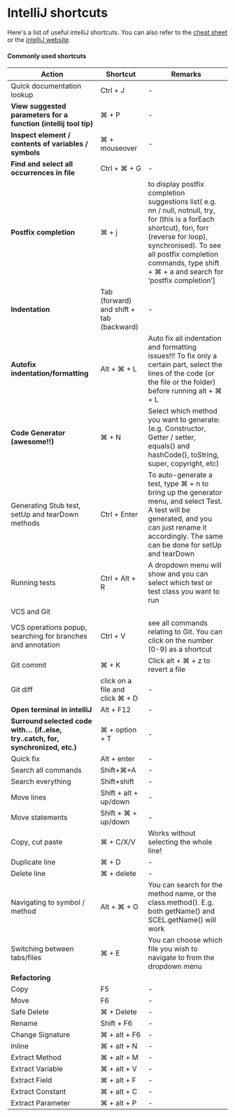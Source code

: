 # IntelliJ shortcuts

Here's a list of useful intelliJ shortcuts. You can also refer to the [cheat sheet](https://resources.jetbrains.com/assets/products/intellij-idea/IntelliJIDEA_ReferenceCard_mac.pdf) or the [intelliJ website](https://www.jetbrains.com/help/idea/2016.2/keyboard-shortcuts-by-category.html).

#### Commonly used shortcuts

|Action|Shortcut|Remarks|
|------|--------|-------|
|Quick documentation lookup|Ctrl + J|-|
| **View suggested parameters for a function (intellij tool tip)** | ⌘ + P|-|
|**Inspect element / contents of variables / symbols** |⌘ + mouseover|-|
|**Find and select all occurrences in file**|Ctrl + ⌘ + G|-|
|**Postfix completion**|⌘ + j | to display postfix completion suggestions list( e.g. nn / null, notnull, try, for (this is a forEach shortcut), fori, forr (reverse for loop), synchronised). To see all postfix completion commands, type shift + ⌘ + a and search for ‘postfix completion’]|
|**Indentation**|Tab (forward) and shift + tab (backward)|-|
|**Autofix indentation/formatting**|Alt + ⌘ + L |Auto fix all indentation and formatting issues!!! To fix only a certain part, select the lines of the code (or the file or the folder) before running alt + ⌘ + L|
|**Code Generator (awesome!!)** | ⌘ + N|  Select which method you want to generate: (e.g. Constructor, Getter / setter, equals() and hashCode(), toString, super, copyright, etc)
| Generating Stub test, setUp and tearDown methods | Ctrl + Enter | To auto-generate a test, type ⌘ + n to bring up the generator menu, and select Test. A test will be generated, and you can just rename it accordingly. The same can be done for setUp and tearDown|
| Running tests | Ctrl + Alt + R | A dropdown menu will show and you can select which test or test class you want to run |
|VCS and Git|
|VCS operations popup, searching for branches and annotation| Ctrl + V | see all commands relating to Git. You can click on the number (0-9) as a shortcut
| Git commit | ⌘ + K | Click alt + ⌘ + z to revert a file |
| Git diff | click on a file and click ⌘ + D | - |
| **Open terminal in intelliJ** | Alt + F12 | - |
| **Surround selected code with… (if..else, try..catch, for, synchronized, etc.)**|⌘ + option + T|-|
|Quick fix| Alt + enter |-|
| Search all commands | Shift+⌘+A | -|
| Search everything | Shift+shift | - |
| Move lines | Shift + alt + up/down| - |
| Move statements | Shift + ⌘ + up/down | - |
| Copy, cut paste | ⌘ + C/X/V| Works without selecting the whole line! |
| Duplicate line | ⌘ + D | - |
| Delete line | ⌘ + delete | - |
| Navigating to symbol / method | Alt + ⌘ + O | You can search for the method name, or the class.method(). E.g. both getName() and SCEL.getName() will work |
| Switching between tabs/files | ⌘ + E | You can choose which file you wish to navigate to from the dropdown menu |
| **Refactoring** |
|Copy|F5 |-|
|Move|F6 |-|
|Safe Delete |⌘ + Delete |-|
|Rename |Shift + F6 |-|
|Change Signature |⌘ + alt + F6  |-|
|Inline|⌘ + alt + N |-|
|Extract Method|⌘ + alt + M |-|
|Extract Variable|⌘ + alt + V |-|
|Extract Field|⌘ + alt + F |-|
|Extract Constant|⌘ + alt + C |-|
|Extract Parameter|⌘ + alt + P |-|
